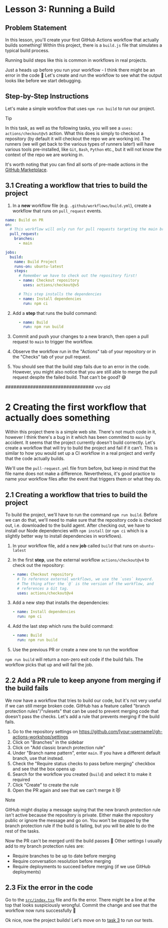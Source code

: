 # Lesson 3: Running a Build

## Problem Statement

In this lesson, you'll create your first GitHub Actions workflow that actually builds something!
Within this project, there is a `build.js` file that simulates a typical build process.

Running build steps like this is common in workflows in real projects.

Just a heads up before you run your workflow - I think there might be an error in the code 🧨
Let's create and run the workflow to see what the output looks like before we start debugging.

## Step-by-Step Instructions

Let's make a simple workflow that uses `npm run build` to run our project.

> [!TIP]
> In this task, as well as the following tasks, you will see a `uses: actions/checkout@v5` action.
> What this does is simply to checkout a repository (by default it will checkout the repo we are working in).
> The runners (we will get back to the various types of runners later!) will have various tools pre-installed, like `Git`, `Bash`, `Python` etc., but it will not know the context of the repo we are working in.

It's worth noting that you can find all sorts of pre-made actions in the [GitHub Marketplace](https://github.com/marketplace?type=actions).

## 3.1 Creating a workflow that tries to build the project
1. In a **new** workflow file (e.g. `.github/workflows/build.yml`), create a workflow that runs on `pull_request` events.

```yaml
name: Build on PR
on:
  # This workflow will only run for pull requests targeting the main branch
  pull_request:
    branches:
      - main

jobs:
  build:
    name: Build Project
    runs-on: ubuntu-latest
    steps:
      # Remember we have to check out the repository first!
      - name: Checkout repository
        uses: actions/checkout@v5

      # This step installs the dependencies
      - name: Install dependencies
        run: npm ci
```

2. Add a **step** that runs the build command:

```yaml
      - name: Build
        run: npm run build
```

3. Commit and push your changes to a new branch, then open a pull request to `main` to trigger the workflow.

4. Observe the workflow run in the "Actions" tab of your repository or in the "Checks" tab of your pull request.

5. You should see that the build step fails due to an error in the code. However, you might also notice that you are still able to merge the pull request despite the failed build. That can't be good? 😅



################################ vvv old

# 2 Creating the first workflow that actually does something

</details>

Within this project there is a simple web site.
There's not much code in it, however I think there's a bug in it which has been commited to `main` by accident.
It seems that the project currently doesn't build correctly.
Let's create a workflow that will try to build the project and fail if it can't.
This is similar to how you would set up a CI workflow in a real project and verify that the code actually builds.

We'll use the `pull-request.yml` file from before, but keep in mind that the file name does not make a difference.
Nevertheless, it's good practice to name your workflow files after the event that triggers them or what they do.

## 2.1 Creating a workflow that tries to build the project

To build the project, we'll have to run the command `npm run build`.
Before we can do that, we'll need to make sure that the repository code is checked out, i.e. downloaded to the build agent.
After checking out, we have to install our Node dependencies with `npm install` (or `npm ci` which is a slightly better way to install dependencies in workflows).

1. In your workflow file, add a new **job** called `build` that runs on `ubuntu-latest`
1. In the first **step**, use the external workflow `actions/checkout@v4` to check out the repository:

   ```yaml
   - name: Checkout repository
     # To reference external workflows, we use the `uses` keyword.
     # The thing after the `@` is the version of the workflow, and
     # references a Git tag.
     uses: actions/checkout@v4
   ```

1. Add a new step that installs the dependencies:

   ```yaml
   - name: Install dependencies
     run: npm ci
   ```

1. Add the last step which runs the build command:

   ```yaml
   - name: Build
     run: npm run build
   ```

1. Use the previous PR or create a new one to run the workflow

`npm run build` will return a non-zero exit code if the build fails.
The workflow picks that up and will fail the job.

## 2.2 Add a PR rule to keep anyone from merging if the build fails

We now have a workflow that tries to build our code, but it's not very useful if we can still merge broken code.
GitHub has a feature called "branch protection rules"/"rulesets" that can be used to prevent merging code that doesn't pass the checks.
Let's add a rule that prevents merging if the build fails.

1. Go to the repository settings on <https://github.com/[your-username]/gh-actions-workshop/settings>
1. Click on "Branches" in the sidebar
1. Click on "Add classic branch protection rule"
1. Under "Branch name pattern", enter `main`. If you have a different default branch, use that instead.
1. Check the "Require status checks to pass before merging" checkbox and see that the box opens up
1. Search for the workflow you created (`build`) and select it to make it required
1. Click "Create" to create the rule
1. Open the PR again and see that we can't merge it 😻

> [!NOTE]
> GitHub might display a message saying that the new branch protection rule isn't active because the repository is private.
> Either make the repository public or ignore the message and go on.
> You won't be stopped by the branch protection rule if the build is failing, but you will be able to do the rest of the tasks.

Now the PR can't be merged until the build passes 🎉
Other settings I usually add to my branch protection rules are:

- Require branches to be up to date before merging
- Require conversation resolution before merging
- Require deployments to succeed before merging (if we use GitHub deployments)

## 2.3 Fix the error in the code

Go to the [`src/index.tsx`](../00../src/index.tsx) file and fix the error.
There might be a line at the top that looks suspiciously wrongful.
Commit the change and see that the workflow now runs successfully 🤩

Ok nice, now the project builds! Let's move on to [task 3](../003/README.md) to run our tests.
